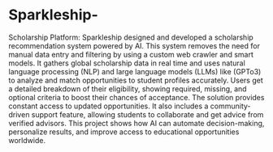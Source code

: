 # Sparkleship-
Scholarship Platform: Sparkleship
designed and developed a scholarship recommendation system powered by AI. This system removes the need for manual data entry and filtering by using a custom web crawler and smart models. It gathers global scholarship data in real time and uses natural language processing (NLP) and large language models (LLMs) like (GPTo3) to analyze and match opportunities to student profiles accurately. Users get a detailed breakdown of their eligibility, showing required, missing, and optional criteria to boost their chances of acceptance. The solution provides constant access to updated opportunities. It also includes a community-driven support feature, allowing students to collaborate and get advice from verified advisors. This project shows how AI can automate decision-making, personalize results, and improve access to educational opportunities worldwide.
